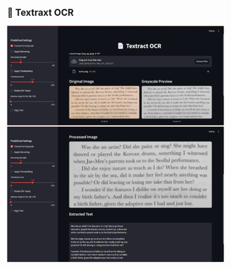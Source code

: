 ## 📄 Textraxt OCR

![app](https://github.com/rakheshkrishna2005/textract-ocr/blob/main/images/1.png)
![app](https://github.com/rakheshkrishna2005/textract-ocr/blob/main/images/2.png)
